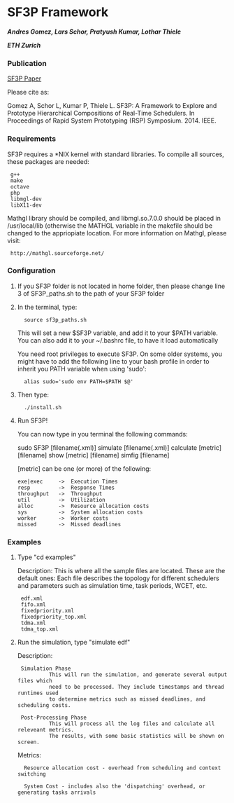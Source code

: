 SF3P Framework
===

***Andres Gomez, Lars Schor, Pratyush Kumar, Lothar Thiele***

***ETH Zurich***

### Publication

   [SF3P Paper](https://tik-old.ee.ethz.ch/file//884a2b54347c2b66b5c0ad082278a298/paper.pdf)
   
   Please cite as:
   
   Gomez A, Schor L, Kumar P, Thiele L.
   SF3P: A Framework to Explore and Prototype Hierarchical Compositions of Real-Time Schedulers.
   In Proceedings of Rapid System Prototyping (RSP) Symposium. 2014. IEEE.

### Requirements

   SF3P requires a *NIX kernel with standard libraries. To compile
   all sources, these packages are needed:
   
     g++
     make
     octave
     php
     libmgl-dev
     libX11-dev

  Mathgl library should be compiled, and libmgl.so.7.0.0 should be
  placed in /usr/local/lib (otherwise the MATHGL variable in the makefile 
  should be changed to the appriopiate location. For more information 
  on Mathgl, please visit:

     http://mathgl.sourceforge.net/

### Configuration

1. If you SF3P folder is not located in home folder, then please change 
   line 3 of SF3P_paths.sh to the path of your SF3P folder

2. In the terminal, type:
     
         source sf3p_paths.sh
   
   This will set a new $SF3P variable, and add it to your $PATH variable. 
   You can also add it to your ~/.bashrc file, to have it load automatically
   
   You need root privileges to execute SF3P. On some older systems, you might have
   to add the following line to your bash profile in order to inherit you PATH 
   variable when using 'sudo':
         
         alias sudo='sudo env PATH=$PATH $@' 

3. Then type:

         ./install.sh

4. Run SF3P!

   You can now type in you terminal the following commands:
   
     sudo SF3P [filename(.xml)]
     simulate [filename(.xml)]
     calculate [metric] [filename]
     show [metric] [filename]
     simfig [filename]
   
     [metric] can be one (or more) of the following:
   
       exe|exec     ->  Execution Times
       resp         ->  Response Times
       throughput   ->  Throughput
       util         ->  Utilization
       alloc        ->  Resource allocation costs
       sys          ->  System allocation costs
       worker       ->  Worker costs
       missed       ->  Missed deadlines


### Examples

1. Type "cd examples"

    Description: This is where all the sample files are located. These are the default ones:
                 Each file describes the topology for different schedulers and parameters
                 such as simulation time, task periods, WCET, etc.

        edf.xml
        fifo.xml
        fixedpriority.xml
        fixedpriority_top.xml
        tdma.xml
        tdma_top.xml

2. Run the simulation, type "simulate edf"

    Description: 

        Simulation Phase
                 This will run the simulation, and generate several output files which 
                 need to be processed. They include timestamps and thread runtimes used
                 to determine metrics such as missed deadlines, and scheduling costs.

        Post-Processing Phase
                 This will process all the log files and calculate all releveant metrics. 
                 The results, with some basic statistics will be shown on screen.


    Metrics:

         Resource allocation cost - overhead from scheduling and context switching

         System Cost - includes also the 'dispatching' overhead, or generating tasks arrivals
